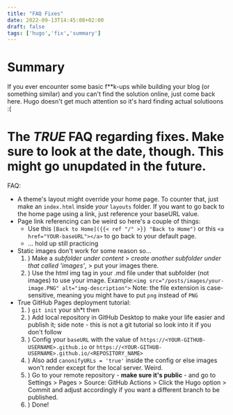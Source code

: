 ```yaml
---
title: "FAQ Fixes"
date: 2022-09-13T14:45:08+02:00
draft: false
tags: ['hugo','fix','summary']
---
```


# Summary

If you ever encounter some basic f**k-ups while building your blog (or something similar) and you can't find the solution online, just come back here. Hugo doesn't get much attention so it's hard finding actual solutioons :(

# The ***TRUE*** FAQ regarding fixes. Make sure to look at the date, though. This might go unupdated in the future.

FAQ:
* A theme's layout might override your home page. To counter that, just make an ``index.html`` inside *your* ``layouts`` folder. If you want to go back to the home page using a link, just reference your baseURL value. 
* Page link referencing can be weird so here's a couple of things:
  * Use this ``[Back to Home]({{< ref "/" >}} "Back to Home")`` or this ``<a href="YOUR-baseURL"></a>`` to go back to your default page.
  * ... hold up still practicing 
* Static images don't work for some reason so... 
  1. ) Make a *subfolder under content* > *create another subfolder under that called 'images'*, > put your images there.
  2. ) Use the html img tag in your .md file under that subfolder (not images) to use your image. Example:``<img src="/posts/images/your-image.PNG" alt="img-description">``
  Note: the file extension is case-sensitive, meaning you might have to put ``png`` instead of ``PNG``
* True GitHub Pages deployment tutorial:
  1. ) ``git init`` your sh*t then 
  2. ) Add local repository in GitHub Desktop to make your life easier and publish it; side note - this is not a git tutorial so look into it if you don't follow
  3. ) Config your ``baseURL`` with the value of ``https://<YOUR-GITHUB-USERNAME>.github.io`` or ``https://<YOUR-GITHUB-USERNAME>.github.io/<REPOSITORY_NAME>``
  4. ) Also add ``canonifyURLs = 'true'`` inside the config or else images won't render except for the local server. Weird.
  5. ) Go to your remote repository - **make sure it's public** - and go to Settings > Pages > Source: GitHub Actions > Click the Hugo option > Commit and adjust accordingly if you want a different branch to be published.
  6. ) Done!
